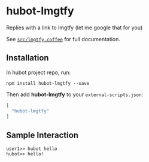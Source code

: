 # hubot-lmgtfy

Replies with a link to lmgtfy (let me google that for you)  

See [`src/lmgtfy.coffee`](src/lmgtfy.coffee) for full documentation.

## Installation

In hubot project repo, run:

`npm install hubot-lmgtfy --save`

Then add **hubot-lmgtfy** to your `external-scripts.json`:

```json
[
  "hubot-lmgtfy"
]
```

## Sample Interaction

```
user1>> hubot hello
hubot>> hello!
```
